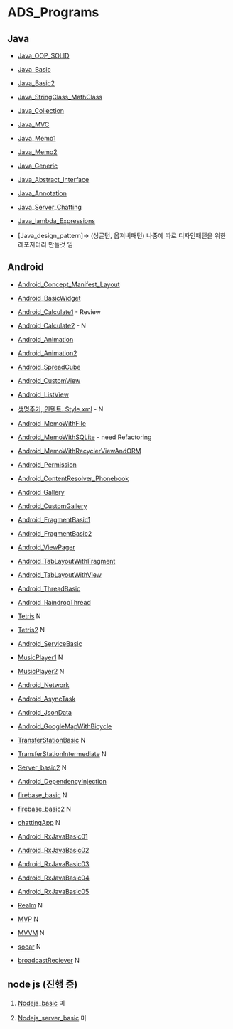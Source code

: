 # ADS_Programs

## Java
+ [Java_OOP_SOLID](https://github.com/youjisang/ADS_Java_OOP_SOLID.git)

+ [Java_Basic](https://github.com/youjisang/ADS_Java_Basic.git)

+ [Java_Basic2](https://github.com/youjisang/ADS_Java_Basic2.git) 

+ [Java_StringClass_MathClass](https://github.com/youjisang/ADS_Java_StringClass_MathClass.git)

+ [Java_Collection](https://github.com/youjisang/ADS_Java_Collection.git)

+ [Java_MVC](https://github.com/youjisang/ADS_Java_MVC.git)

+ [Java_Memo1](https://github.com/youjisang/ADS_Java_Memo1.git) 

+ [Java_Memo2](https://github.com/youjisang/ADS_Java_Memo2.git) 

+ [Java_Generic](https://github.com/youjisang/ADS_Java_Generic.git)

+ [Java_Abstract_Interface](https://github.com/youjisang/ADS_Java_Abstract_Interface.git)

+ [Java_Annotation](https://github.com/youjisang/ADS_Java_Annotation.git)

+ [Java_Server_Chatting](https://github.com/youjisang/ADS_Java_Server_Chatting.git)

+ [Java_lambda_Expressions](https://github.com/youjisang/ADS_Java_Lambda_Expressions.git)

+ [Java_design_pattern]-> (싱글턴, 옵져버패턴) 나중에 따로 디자인패턴을 위한 레포지터리 만들것 임


## Android

- [Android_Concept_Manifest_Layout](https://github.com/youjisang/Android_Concept_Manifest_Layout.git)

- [Android_BasicWidget](https://github.com/youjisang/ADS_Android_BasicWidget.git)

- [Android_Calculate1](https://github.com/youjisang/ADS_Android_Calculate1.git) - Review

- [Android_Calculate2]() - N

- [Android_Animation](https://github.com/youjisang/ADS_Android_Animation.git)
 
- [Android_Animation2](https://github.com/youjisang/ADS_Android_Animation2.git)

- [Android_SpreadCube](https://github.com/youjisang/ADS_Android_SpreadCube.git)
 
- [Android_CustomView](https://github.com/youjisang/ADS_Android_CustomView.git)
 
- [Android_ListView](https://github.com/youjisang/ADS_Android_ListView.git)

- [생명주기, 인텐트. Style.xml]() - N

- [Android_MemoWithFile](https://github.com/youjisang/ADS_Android_MemoWithFile.git)

- [Android_MemoWithSQLite](https://github.com/youjisang/ADS_Android_MemoWithSQLite.git) - need Refactoring

- [Android_MemoWithRecyclerViewAndORM](https://github.com/youjisang/ADS_Android_MemoWithRecyclerViewAndORM.git)
 
- [Android_Permission](https://github.com/youjisang/ADS_Android_Permission.git)
 
- [Android_ContentResolver_Phonebook](https://github.com/youjisang/ADS_Android_ContentResolver_Phonebook.git)

- [Android_Gallery](https://github.com/youjisang/ADS_Android_Gallery.git)

- [Android_CustomGallery](https://github.com/youjisang/ADS_Android_CustomGallery.git)

- [Android_FragmentBasic1](https://github.com/youjisang/ADS_Android_FragmentBasic1.git)

- [Android_FragmentBasic2](https://github.com/youjisang/ADS_Android_FragmentBasic2.git)

- [Android_ViewPager](https://github.com/youjisang/ADS_Android_ViewPager.git)

- [Android_TabLayoutWithFragment](https://github.com/youjisang/ADS_Android_TabLayoutWithFragment.git)

- [Android_TabLayoutWithView](https://github.com/youjisang/ADS_Android_TabLayoutWithView.git) 

- [Android_ThreadBasic](https://github.com/youjisang/ADS_Android_ThreadBasic.git)

- [Android_RaindropThread](https://github.com/youjisang/ADS_Android_RaindropThread.git)

- [Tetris](https://github.com/youjisang/Tetris.git) N
 
- [Tetris2](https://github.com/youjisang/Tetris2.git) N

- [Android_ServiceBasic](https://github.com/youjisang/ADS_Android_ServiceBasic.git)

- [MusicPlayer1](https://github.com/youjisang/MusicPlayer.git) N

- [MusicPlayer2](https://github.com/youjisang/MusicPlayer2.git) N

- [Android_Network](https://github.com/youjisang/ADS_Android_Network.git)

- [Android_AsyncTask](https://github.com/youjisang/ADS_Android_AsyncTask.git)

- [Android_JsonData](https://github.com/youjisang/ADS_Android_JsonData.git)

- [Android_GoogleMapWithBicycle](https://github.com/youjisang/ADS_Android_GoogleMapWithBicycle.git)

- [TransferStationBasic](https://github.com/youjisang/TransferStation.git) N

- [TransferStationIntermediate](https://github.com/youjisang/SubwayApp.git) N

- [Server_basic2](https://github.com/youjisang/Server_Basic2.git) N

- [Android_DependencyInjection](https://github.com/youjisang/ADS_Android_DependencyInjection.git)

- [firebase_basic](https://github.com/youjisang/FireBase_Basic.git) N

- [firebase_basic2](https://github.com/youjisang/FireBase_Basic2.git) N

- [chattingApp](https://github.com/youjisang/Chatting-App.git) N
 
- [Android_RxJavaBasic01](https://github.com/youjisang/ADS_Android_RxJavaBasic01.git)

- [Android_RxJavaBasic02](https://github.com/youjisang/ADS_Android_RxJavaBasic02.git)

- [Android_RxJavaBasic03](https://github.com/youjisang/ADS_Android_RxJavaBasic03.git)

- [Android_RxJavaBasic04](https://github.com/youjisang/ADS_Android_RxJavaBasic04.git)

- [Android_RxJavaBasic05](https://github.com/youjisang/ADS_Android_RxJavaBasic05.git)

- [Realm](https://github.com/youjisang/Realm.git) N

- [MVP](https://github.com/youjisang/mvp.git) N

- [MVVM](https://github.com/youjisang/MVVM.git) N

- [socar](https://github.com/youjisang/socar.git) N

- [broadcastReciever](https://github.com/youjisang/broadcastReciever.git) N


## node js (진행 중)

1. [Nodejs_basic](https://github.com/youjisang/nodejs_basic.git) 미

2. [Nodejs_server_basic](https://github.com/youjisang/nodejs_server_basic.git) 미




